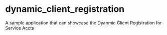 # dynamic_client_registration
A sample application that can showcase the Dyanmic Client Registration for Service Accts

